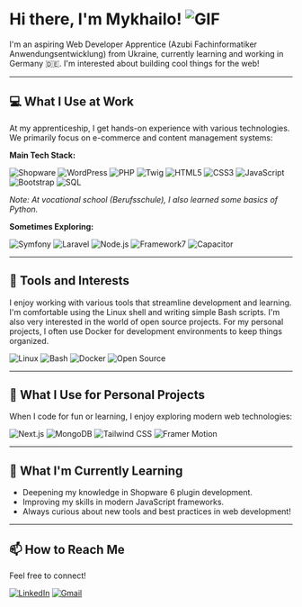 # Hi there, I'm Mykhailo! ![GIF](https://media.giphy.com/media/hvRJCLFzcasrR4ia7z/giphy.gif)

I'm an aspiring Web Developer Apprentice (Azubi Fachinformatiker Anwendungsentwicklung) from Ukraine, currently learning and working in Germany 🇩🇪.
I'm interested about building cool things for the web!

---

## 💻 What I Use at Work

At my apprenticeship, I get hands-on experience with various technologies. We primarily focus on e-commerce and content management systems:

**Main Tech Stack:**

![Shopware](https://img.shields.io/badge/Shopware-%23189EFF?style=for-the-badge&logo=shopware&logoColor=white)
![WordPress](https://img.shields.io/badge/WordPress-%2321759B?style=for-the-badge&logo=wordpress&logoColor=white)
![PHP](https://img.shields.io/badge/PHP-%23777BB4?style=for-the-badge&logo=php&logoColor=white)
![Twig](https://img.shields.io/badge/Twig-88C760?style=for-the-badge)
![HTML5](https://img.shields.io/badge/HTML5-%23E34F26?style=for-the-badge&logo=html5&logoColor=white)
![CSS3](https://img.shields.io/badge/CSS3-%231572B6?style=for-the-badge&logo=css3&logoColor=white)
![JavaScript](https://img.shields.io/badge/JavaScript-%23F7DF1E?style=for-the-badge&logo=javascript&logoColor=%23323330)
![Bootstrap](https://img.shields.io/badge/Bootstrap-%237952B3?style=for-the-badge&logo=bootstrap&logoColor=white)
![SQL](https://img.shields.io/badge/SQL-%234479A1?style=for-the-badge&logo=mysql&logoColor=white)

*Note: At vocational school (Berufsschule), I also learned some basics of Python.*

**Sometimes Exploring:**

![Symfony](https://img.shields.io/badge/Symfony-%23000000?style=for-the-badge&logo=symfony&logoColor=white)
![Laravel](https://img.shields.io/badge/Laravel-%23FF2D20?style=for-the-badge&logo=laravel&logoColor=white)
![Node.js](https://img.shields.io/badge/Node.js-%23339933?style=for-the-badge&logo=node.js&logoColor=white)
![Framework7](https://img.shields.io/badge/Framework7-FF2D55?style=for-the-badge)
![Capacitor](https://img.shields.io/badge/Capacitor-119EFF?style=for-the-badge)

---

## 🔧 Tools and Interests

I enjoy working with various tools that streamline development and learning. I'm comfortable using the Linux shell and writing simple Bash scripts. I'm also very interested in the world of open source projects. For my personal projects, I often use Docker for development environments to keep things organized.

![Linux](https://img.shields.io/badge/Linux-FCC624?style=for-the-badge&logo=linux&logoColor=black)
![Bash](https://img.shields.io/badge/Bash-%23121011?style=for-the-badge&logo=gnu-bash&logoColor=white)
![Docker](https://img.shields.io/badge/Docker-%230db7ed?style=for-the-badge&logo=docker&logoColor=white)
![Open Source](https://img.shields.io/badge/Open%20Source-%2330A3DC?style=for-the-badge&logo=opensourceinitiative&logoColor=white)

---

## 🚀 What I Use for Personal Projects

When I code for fun or learning, I enjoy exploring modern web technologies:

![Next.js](https://img.shields.io/badge/Next.js-%23000000?style=for-the-badge&logo=next.js&logoColor=white)
![MongoDB](https://img.shields.io/badge/MongoDB-%2347A248?style=for-the-badge&logo=mongodb&logoColor=white)
![Tailwind CSS](https://img.shields.io/badge/Tailwind_CSS-%2306B6D4?style=for-the-badge&logo=tailwindcss&logoColor=white)
![Framer Motion](https://img.shields.io/badge/Framer_Motion-%230055FF?style=for-the-badge&logo=framer&logoColor=white)

---

## 🌱 What I'm Currently Learning

* Deepening my knowledge in Shopware 6 plugin development.
* Improving my skills in modern JavaScript frameworks.
* Always curious about new tools and best practices in web development!

---

## 📫 How to Reach Me

Feel free to connect!

[![LinkedIn](https://img.shields.io/badge/linkedin-%230077B5.svg?style=for-the-badge&logo=linkedin&logoColor=white)](https://www.linkedin.com/in/mykhailo-solovey-34345934a/)
[![Gmail](https://img.shields.io/badge/Gmail-D14836?style=for-the-badge&logo=gmail&logoColor=white)](mailto:msolovey.job@gmail.com)
